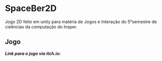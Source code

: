 # SpaceBer2D


Jogo 2D feito em unity para matéria de Jogos e Interação do 5°semestre de cieências da computação do Insper.

## Jogo
***Link para o jogo via itch.io:***
